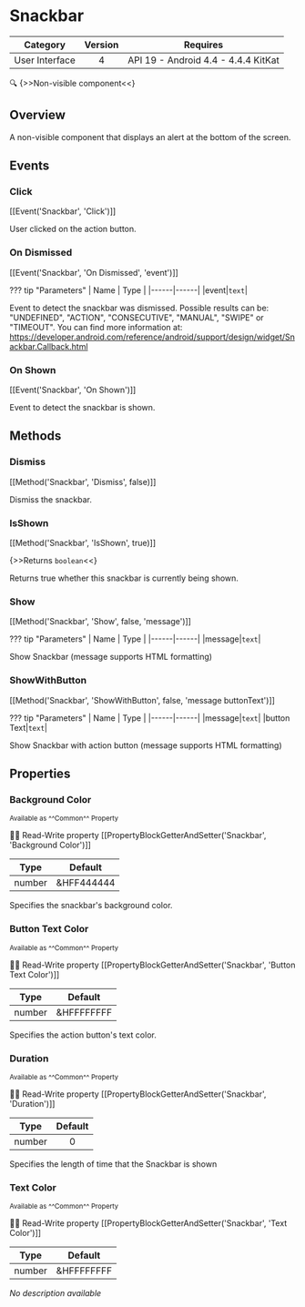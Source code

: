 # Snackbar

| Category | Version | Requires |
|:--------:|:-------:|:--------:|
|User Interface|4|API 19 - Android 4.4 - 4.4.4 KitKat|

:mag: {>>Non-visible component<<}

## Overview

A non-visible component that displays an alert at the bottom of the screen.

## Events

### Click

[[Event('Snackbar', 'Click')]]

User clicked on the action button.

### On Dismissed

[[Event('Snackbar', 'On Dismissed', 'event')]]

??? tip "Parameters"
    | Name | Type |
    |------|------|
    |event|`text`|


Event to detect the snackbar was dismissed. Possible results can be: "UNDEFINED", "ACTION", "CONSECUTIVE", "MANUAL", "SWIPE" or "TIMEOUT". You can find more information at: https://developer.android.com/reference/android/support/design/widget/Snackbar.Callback.html

### On Shown

[[Event('Snackbar', 'On Shown')]]

Event to detect the snackbar is shown.

## Methods

### Dismiss

[[Method('Snackbar', 'Dismiss', false)]]

Dismiss the snackbar.

### IsShown

[[Method('Snackbar', 'IsShown', true)]]

{>>Returns `boolean`<<}

Returns true whether this snackbar is currently being shown.

### Show

[[Method('Snackbar', 'Show', false, 'message')]]

??? tip "Parameters"
    | Name | Type |
    |------|------|
    |message|`text`|


Show Snackbar (message supports HTML formatting)

### ShowWithButton

[[Method('Snackbar', 'ShowWithButton', false, 'message buttonText')]]

??? tip "Parameters"
    | Name | Type |
    |------|------|
    |message|`text`|
    |button Text|`text`|


Show Snackbar with action button (message supports HTML formatting)

## Properties

### Background Color

<small>Available as ^^Common^^ Property</small>

:eyes::pencil: Read-Write property
[[PropertyBlockGetterAndSetter('Snackbar', 'Background Color')]]

| Type | Default |
|:----:|:-------:|
|number|&HFF444444|

Specifies the snackbar's background color.

### Button Text Color

<small>Available as ^^Common^^ Property</small>

:eyes::pencil: Read-Write property
[[PropertyBlockGetterAndSetter('Snackbar', 'Button Text Color')]]

| Type | Default |
|:----:|:-------:|
|number|&HFFFFFFFF|

Specifies the action button's text color.

### Duration

<small>Available as ^^Common^^ Property</small>

:eyes::pencil: Read-Write property
[[PropertyBlockGetterAndSetter('Snackbar', 'Duration')]]

| Type | Default |
|:----:|:-------:|
|number|0|

Specifies the length of time that the Snackbar is shown

### Text Color

<small>Available as ^^Common^^ Property</small>

:eyes::pencil: Read-Write property
[[PropertyBlockGetterAndSetter('Snackbar', 'Text Color')]]

| Type | Default |
|:----:|:-------:|
|number|&HFFFFFFFF|

_No description available_